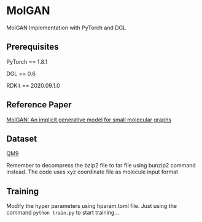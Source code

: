 # MolGAN
MolGAN Implementation with PyTorch and DGL

## Prerequisites
PyTorch == 1.8.1

DGL == 0.6

RDKit == 2020.09.1.0

## Reference Paper
[MolGAN: An implicit generative model for small molecular graphs](https://arxiv.org/pdf/1805.11973.pdf)

## Dataset
[QM9](https://figshare.com/collections/Quantum_chemistry_structures_and_properties_of_134_kilo_molecules/978904)

Remember to decompress the bzip2 file to tar file using bunzip2 command instead. 
The code uses xyz coordinate file as molecule input format

## Training
Modify the hyper parameters using hparam.toml file. Just using the command `python train.py` to start training...